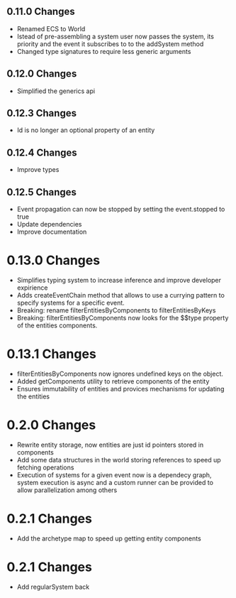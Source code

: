 

## 0.11.0 Changes
- Renamed ECS to World
- Istead of pre-assembling a system user now passes the system, its priority and the event it subscribes to to the addSystem method
- Changed type signatures to require less generic arguments

## 0.12.0 Changes
- Simplified the generics api

## 0.12.3 Changes
- Id is no longer an optional property of an entity

## 0.12.4 Changes
- Improve types

## 0.12.5 Changes
- Event propagation can now be stopped by setting the event.stopped to true
- Update dependencies
- Improve documentation 

 # 0.13.0 Changes
 - Simplifies typing system to increase inference and improve developer expirience
 - Adds createEventChain method that allows to use a currying pattern to specify systems for a specific event.
 - Breaking: rename filterEntitiesByComponents to filterEntitiesByKeys
 - Breaking: filterEntitiesByComponents now looks for the $$type property of the entities components.

# 0.13.1 Changes
 -  filterEntitiesByComponents now ignores undefined keys on the object.
 -  Added getComponents utility to retrieve components of the entity
 -  Ensures immutability of entities and provices mechanisms for updating the entities


# 0.2.0 Changes
  - Rewrite entity storage, now entities are just id pointers stored in components
  - Add some data structures in the world storing references to speed up fetching operations
  - Execution of systems for a given event now is a dependecy graph, system execution is async and a custom runner can be provided to allow parallelization among others


# 0.2.1 Changes
 - Add the archetype map to speed up getting entity components

# 0.2.1 Changes
- Add regularSystem back